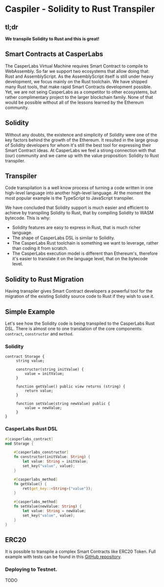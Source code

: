 # Caspiler - Solidity to Rust Transpiler

## tl;dr 
**We transpile Solidity to Rust and this is great!**

## Smart Contracts at CasperLabs
The CasperLabs Virtual Machine requires Smart Contract to compile to WebAssembly.
So far we support two ecosystems that allow doing that: Rust and AssemblyScript.
As the AssemblyScript itself is still under heavy development, we focus mainly on the Rust toolchain. We have shipped many Rust tools, that make rapid Smart Contracts development possible. Yet, we are not seing CasperLabs as a competitor to other ecosystems, but rather complimentary project to the larger blockchain family. None of that would be possible without all of the lessons learned by the Ethereum community.

## Solidity
Without any doubts, the existence and simplicity of Solidity were one of the key factors behind the growth of the Ethereum. It resulted in the large group of Solidity developers for whom it's still the best tool for expressing their Smart Contract ideas. At CasperLabs we feel a strong connection with that (our) community and we came up with the value proposition: Solidity to Rust transpiler.

## Transpiler
Code transpilation is a well know process of turning a code written in one high-level language into another high-level language. At the moment the most popular example is the TypeScript to JavaScript transpiler. 

We have concluded that Solidity support is much easier and efficient to achieve by transpiling Solidity to Rust, that by compiling Solidity to WASM bytecode. This is why:
* Solidity features are easy to express in Rust, that is much richer language.
* The shape of CasperLabs DSL is similar to Solidity.
* The CasperLabs Rust toolchain is something we want to leverage, rather than coding it from scratch.
* The CasperLabs execution model is different than Ethereum's, therefore it's easier to translate it on the language level, that on the bytecode level.

## Solidity to Rust Migration
Having transpiler gives Smart Contract developers a powerful tool for the migration of the existing Solidity source code to Rust if they wish to use it.

## Simple Example
Let's see how the Solidity code is being transpiled to the CasperLabs Rust DSL.
There is almost one to one translation of the core components: `contract`, `constructor` and `method`. 

### Solidity
```Solidity
contract Storage {
     string value;

     constructor(string initValue) {
         value = initValue;
     }

     function getValue() public view returns (string) {
         return value;
     }

     function setValue(string newValue) public {
         value = newValue;
     }
}
```

### CasperLabs Rust DSL
```Rust
#[casperlabs_contract]
mod Storage {

    #[casperlabs_constructor]
    fn constructor(initValue: String) {
        let value: String = initValue;
        set_key("value", value);
    }

    #[casperlabs_method]
    fn getValue() {
        ret(get_key::<String>("value"));
    }

    #[casperlabs_method]
    fn setValue(newValue: String) {
        let value: String = newValue;
        set_key("value", value);
    }
}
```

## ERC20
It is possible to transpile a complex Smart Contracts like ERC20 Token.
Full example with tests can be found in this [GitHub repository](https://github.com/casper-ecosystem/erc20-solidity).

### Deploying to Testnet.
TODO